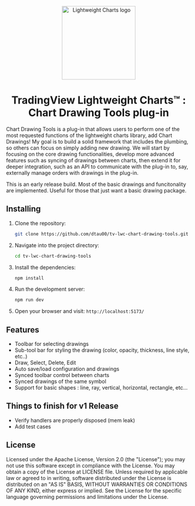 <!-- markdownlint-disable no-inline-html first-line-h1 -->

<div align="center">
  <a href="https://www.tradingview.com/lightweight-charts/" target="_blank">
    <img width="200" src="https://github.com/tradingview/lightweight-charts/raw/master/.github/logo.svg?sanitize=true" alt="Lightweight Charts logo">
  </a>

  <h1>TradingView Lightweight Charts™ : Chart Drawing Tools plug-in</h1>

</div>

<!-- markdownlint-enable no-inline-html -->

Chart Drawing Tools is a plug-in that allows users to perform one of the most requested functions of the lightweight charts library, add Chart Drawings!  My goal is to build a solid framework that includes the plumbing, so others can focus on simply adding new drawing.  We will start by focusing on the core drawing functionalities, develop more advanced features such as syncing of drawings between charts, then extend it for deeper integration, such as an API to communicate with the plug-in to, say, externally manage orders with drawings in the plug-in.

This is an early release build.  Most of the basic drawings and funcitonality are implemented.  Useful for those that just want a basic drawing package.

## Installing

1. Clone the repository:
    ```bash
    git clone https://github.com/dtau00/tv-lwc-chart-drawing-tools.git
    ```

2. Navigate into the project directory:
    ```bash
    cd tv-lwc-chart-drawing-tools
    ```

3. Install the dependencies:
    ```bash
    npm install
    ```

4. Run the development server:
    ```bash
    npm run dev
    ```

5. Open your browser and visit: `http://localhost:5173/`


## Features
* Toolbar for selecting drawings
* Sub-tool bar for styling the drawing (color, opacity, thickness, line style, etc..)
* Draw, Select, Delete, Edit
* Auto save/load configuration and drawings
* Synced toolbar control between charts
* Synced drawings of the same symbol
* Support for basic shapes : line, ray, vertical, horizontal, rectangle, etc...

Things to finish for v1 Release
---------------------------------
- Verify handlers are properly disposed (mem leak)
- Add test cases

## License

Licensed under the Apache License, Version 2.0 (the "License"); you may not use this software except in compliance with the License.
You may obtain a copy of the License at LICENSE file.
Unless required by applicable law or agreed to in writing, software distributed under the License is distributed on an "AS IS" BASIS, WITHOUT WARRANTIES OR CONDITIONS OF ANY KIND, either express or implied. See the License for the specific language governing permissions and limitations under the License.